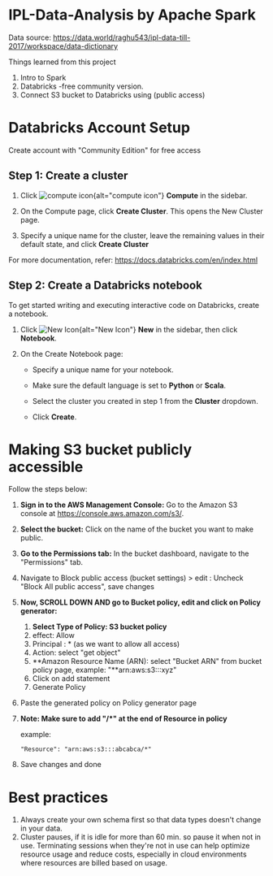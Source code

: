 # IPL-Data-Analysis by  Apache Spark

Data source: <https://data.world/raghu543/ipl-data-till-2017/workspace/data-dictionary>

Things learned from this project

1.  Intro to Spark
2.  Databricks -free community version.
3.  Connect S3 bucket to Databricks using (public access)

# Databricks Account Setup

Create account with "Community Edition" for free access

## **Step 1: Create a cluster**

1.  Click ![compute icon](https://docs.databricks.com/en/_images/clusters-icon.png){alt="compute icon"} **Compute** in the sidebar.

2.  On the Compute page, click **Create Cluster**. This opens the New Cluster page.

3.  Specify a unique name for the cluster, leave the remaining values in their default state, and click **Create Cluster**

For more documentation, refer: <https://docs.databricks.com/en/index.html>

## **Step 2: Create a Databricks notebook**

To get started writing and executing interactive code on Databricks, create a notebook.

1.  Click ![New Icon](https://docs.databricks.com/en/_images/create-icon.png){alt="New Icon"} **New** in the sidebar, then click **Notebook**.

2.  On the Create Notebook page:

    -   Specify a unique name for your notebook.

    -   Make sure the default language is set to **Python** or **Scala**.

    -   Select the cluster you created in step 1 from the **Cluster** dropdown.

    -   Click **Create**.

# Making S3 bucket publicly accessible

Follow the steps below:

1.  **Sign in to the AWS Management Console:** Go to the Amazon S3 console at <https://console.aws.amazon.com/s3/>.

2.  **Select the bucket:** Click on the name of the bucket you want to make public.

3.  **Go to the Permissions tab:** In the bucket dashboard, navigate to the "Permissions" tab.

4.  Navigate to Block public access (bucket settings) \> edit : Uncheck "Block All public access", save changes

5.  **Now, SCROLL DOWN AND go to Bucket policy, edit and click on Policy generator:**

    1.  **Select Type of Policy: S3 bucket policy**
    2.  effect: Allow
    3.  Principal : \* (as we want to allow all access)
    4.  Action: select "get object"
    5.  **Amazon Resource Name (ARN): select "Bucket ARN" from bucket policy page, example: "**arn:aws:s3:::xyz"
    6.  Click on add statement
    7.  Generate Policy

6.  Paste the generated policy on Policy generator page

7.  **Note: Make sure to add "/\*" at the end of Resource in policy**

    example:

    ```         
    "Resource": "arn:aws:s3:::abcabca/*"
    ```

8.  Save changes and done

# Best practices

1.  Always create your own schema first so that data types doesn't change in your data.
2.  Cluster pauses, if it is idle for more than 60 min. so pause it when not in use. Terminating sessions when they're not in use can help optimize resource usage and reduce costs, especially in cloud environments where resources are billed based on usage.
